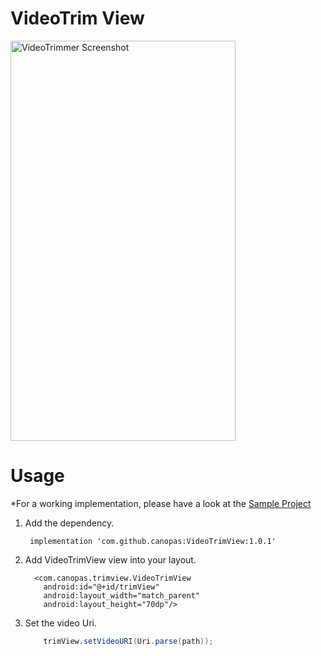 # VideoTrim View

<img src="https://github.com/canopas/VideoTrimView/blob/VideTrim/screenshot/Feb-05-2021%2009-50-41.gif" alt="VideoTrimmer Screenshot" width="360" height="640" />


# Usage

*For a working implementation, please have a look at the [Sample Project](https://github.com/canopas/VideoTrimView/tree/VideTrim/sample-app)
1. Add the dependency.

    ```  implementation 'com.github.canopas:VideoTrimView:1.0.1' ```
    
2. Add VideoTrimView view into your layout.

    ```
      <com.canopas.trimview.VideoTrimView
        android:id="@+id/trimView"
        android:layout_width="match_parent"
        android:layout_height="70dp"/>

    ```

3. Set the video Uri.

    ```java
        trimView.setVideoURI(Uri.parse(path));
    ```

